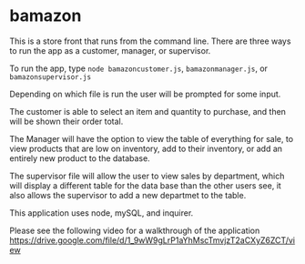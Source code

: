 # bamazon

This is a store front that runs from the command line.  There are three ways to run the app
as a customer, manager, or supervisor.

To run the app, type `node bamazoncustomer.js`, `bamazonmanager.js`, or `bamazonsupervisor.js`

Depending on which file is run the user will be prompted for some input.

The customer is able to select an item and quantity to purchase, and then will be shown their order total.

The Manager will have the option to view the table of everything for sale, to view products that are low on inventory, add to their inventory, or add an entirely new product to the database.

The supervisor file will allow the user to view sales by department, which will display a different table for the data base than the other users see, it also allows the supervisor to add a new departmet to the table.


This application uses node, mySQL, and inquirer.

Please see the following video for a walkthrough of the application
https://drive.google.com/file/d/1_9wW9gLrP1aYhMscTmvjzT2aCXyZ6ZCT/view
